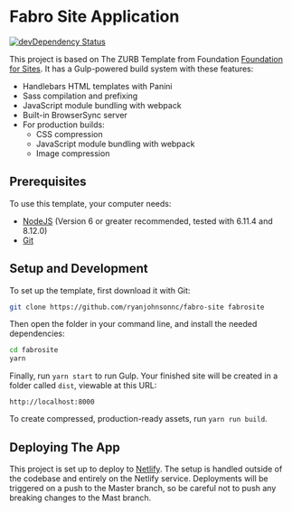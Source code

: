 # Fabro Site Application

[![devDependency Status](https://david-dm.org/zurb/foundation-zurb-template/dev-status.svg)](https://david-dm.org/zurb/foundation-zurb-template#info=devDependencies)

This project is based on The ZURB Template from Foundation [Foundation for Sites](http://foundation.zurb.com/sites). It has a Gulp-powered build system with these features:

- Handlebars HTML templates with Panini
- Sass compilation and prefixing
- JavaScript module bundling with webpack
- Built-in BrowserSync server
- For production builds:
  - CSS compression
  - JavaScript module bundling with webpack
  - Image compression

## Prerequisites

To use this template, your computer needs:

- [NodeJS](https://nodejs.org/en/) (Version 6 or greater recommended, tested with 6.11.4 and 8.12.0)
- [Git](https://git-scm.com/)

## Setup and Development

To set up the template, first download it with Git:

```bash
git clone https://github.com/ryanjohnsonnc/fabro-site fabrosite
```

Then open the folder in your command line, and install the needed dependencies:

```bash
cd fabrosite
yarn
```

Finally, run `yarn start` to run Gulp. Your finished site will be created in a folder called `dist`, viewable at this URL:

```
http://localhost:8000
```

To create compressed, production-ready assets, run `yarn run build`.

## Deploying The App

This project is set up to deploy to [Netlify](https://www.netlify.com/). The setup is handled outside of the codebase and entirely on the Netlify service. Deployments will be triggered on a push to the Master branch, so be careful not to push any breaking changes to the Mast branch. 